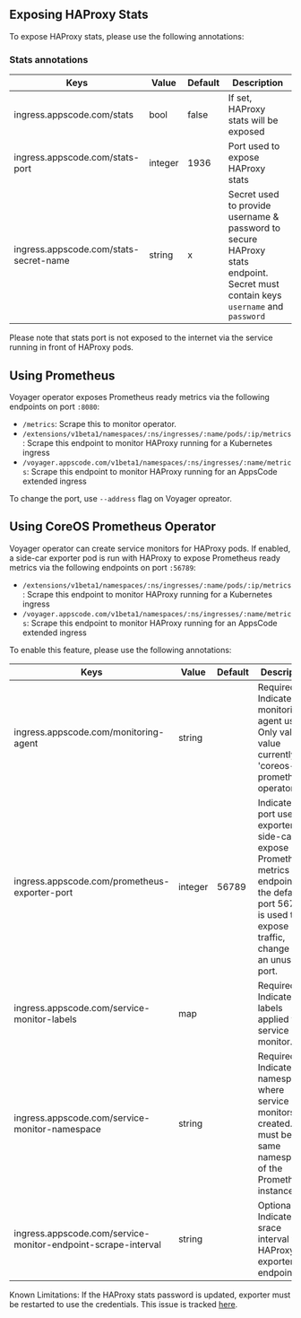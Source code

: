 ## Exposing HAProxy Stats
To expose HAProxy stats, please use the following annotations: 

### Stats annotations
|  Keys  |   Value  |  Default |  Description |
|--------|-----------|----------|-------------|
| ingress.appscode.com/stats | bool | false | If set, HAProxy stats will be exposed |
| ingress.appscode.com/stats-port | integer | 1936 | Port used to expose HAProxy stats |
| ingress.appscode.com/stats-secret-name | string | x | Secret used to provide username & password to secure HAProxy stats endpoint. Secret must contain keys `username` and `password` |

Please note that stats port is not exposed to the internet via the service running in front of HAProxy pods.

## Using Prometheus
Voyager operator exposes Prometheus ready metrics via the following endpoints on port `:8080`:

 - `/metrics`: Scrape this to monitor operator.
 - `/extensions/v1beta1/namespaces/:ns/ingresses/:name/pods/:ip/metrics` :  Scrape this endpoint to monitor HAProxy running for a Kubernetes ingress
 - `/voyager.appscode.com/v1beta1/namespaces/:ns/ingresses/:name/metrics`: Scrape this endpoint to monitor HAProxy running for an AppsCode extended ingress

To change the port, use `--address` flag on Voyager opreator.

## Using CoreOS Prometheus Operator
Voyager operator can create service monitors for HAProxy pods. If enabled, a side-car exporter pod is run with HAProxy to expose Prometheus ready metrics via the following endpoints on port `:56789`:

 - `/extensions/v1beta1/namespaces/:ns/ingresses/:name/pods/:ip/metrics` :  Scrape this endpoint to monitor HAProxy running for a Kubernetes ingress
 - `/voyager.appscode.com/v1beta1/namespaces/:ns/ingresses/:name/metrics`: Scrape this endpoint to monitor HAProxy running for an AppsCode extended ingress

To enable this feature, please use the following annotations: 

|  Keys  |   Value  |  Default |  Description |
|--------|-----------|----------|-------------|
| ingress.appscode.com/monitoring-agent | string | | Required. Indicates the monitoring agent used. Only valid value currently is 'coreos-prometheus-operator' |
| ingress.appscode.com/prometheus-exporter-port| integer | 56789 | Indicates the port used by exporter side-car to expose Prometheus metrics endpoint. If the default port 56789 is used to expose traffic, change it to an unused port. |
| ingress.appscode.com/service-monitor-labels | map | | Required. Indicates labels applied to service monitor. |
| ingress.appscode.com/service-monitor-namespace| string | | Required. Indicates namespace where service monitors are created. This must be the same namespace of the Prometheus instance. |
| ingress.appscode.com/service-monitor-endpoint-scrape-interval | string | | Optional. Indicates the srace interval for HAProxy exporter endpoint

Known Limitations: If the HAProxy stats password is updated, exporter must be restarted to use the credentials. This issue is tracked [here](https://github.com/appscode/voyager/issues/212).
